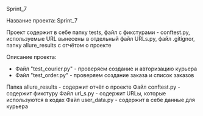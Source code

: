 Sprint_7

Название проекта: Sprint_7

Проект содержит в себе папку tests, файл с фикстурами - conftest.py, используемые URL вынесены в отдельный файл URLs.py, файл .gitignor, папку allure_results с отчётом о проекте

Описание проекта:

- Файл "test_courier.py" - проверяем создание и авторизацию курьера
- Файл "test_order.py" - проверяем создание заказа и список заказов 

Папка allure_results - содержит отчёт о проекте 
Файл conftest.py - содержит фикстуру 
Файл url_s.py - содержит URLы, которые используются в кодах 
Файл user_data.py - содержит в себе данные для курьера 
